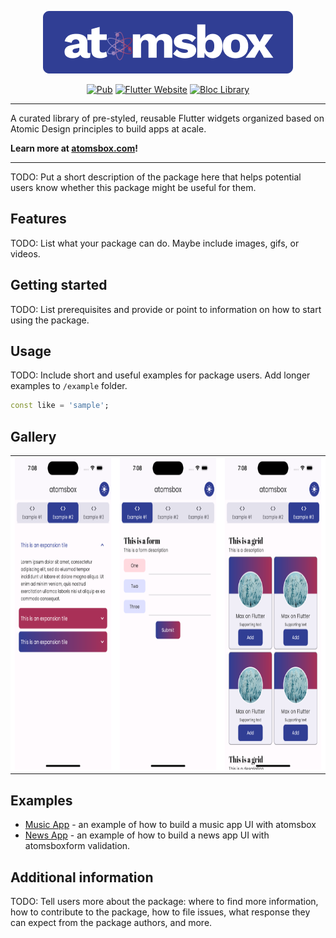 <!--
This README describes the package. If you publish this package to pub.dev,
this README's contents appear on the landing page for your package.

For information about how to write a good package README, see the guide for
[writing package pages](https://dart.dev/guides/libraries/writing-package-pages).

For general information about developing packages, see the Dart guide for
[creating packages](https://dart.dev/guides/libraries/create-library-packages)
and the Flutter guide for
[developing packages and plugins](https://flutter.dev/developing-packages).
-->

<p align="right">


<p align="center">
<img src="https://raw.githubusercontent.com/maxonflutter/atomsbox/main/packages/atomsbox/screenshots/atomsbox.png?token=GHSAT0AAAAAABVFB3LITLEONBOCSCP5AHJGZBSXIFQ" height="100" alt="Flutter atomsbox Package" />
</p>

<p align="center">
<a href="https://pub.dev/packages/flutter_bloc"><img src="https://img.shields.io/pub/v/flutter_bloc.svg" alt="Pub"></a>
<a href="https://flutter.dev/docs/development/data-and-backend/state-mgmt/options#bloc--rx"><img src="https://img.shields.io/badge/flutter-website-deepskyblue.svg" alt="Flutter Website"></a>
<a href="https://github.com/felangel/bloc"><img src="https://tinyurl.com/bloc-library" alt="Bloc Library"></a>
</p>

---


A curated library of pre-styled, reusable Flutter widgets organized based on Atomic Design principles to build apps at acale.

**Learn more at [atomsbox.com](https://atomsbox.com)!**


---

TODO: Put a short description of the package here that helps potential users
know whether this package might be useful for them.

## Features

TODO: List what your package can do. Maybe include images, gifs, or videos.

## Getting started

TODO: List prerequisites and provide or point to information on how to
start using the package.

## Usage

TODO: Include short and useful examples for package users. Add longer examples
to `/example` folder.

```dart
const like = 'sample';
```

## Gallery 

<table>
    <tbody>
        <tr>
            <td align="center" style="background-color: white">
                <a href="https://verygood.ventures">
                <img src="https://raw.githubusercontent.com/maxonflutter/atomsbox/main/packages/atomsbox/screenshots/app_extension_tile_example_light.png?token=GHSAT0AAAAAABVFB3LJRIPZ5BMVTZ4TFXOSZBSXOXQ" height="500" alt="atomsbox pre-styled extension tile"/>
                </a>
            </td>           
            <td align="center" style="background-color: white">
                <a href="https://verygood.ventures">
                <img src="https://raw.githubusercontent.com/maxonflutter/atomsbox/main/packages/atomsbox/screenshots/app_form_example_light.png?token=GHSAT0AAAAAABVFB3LJ4UXL64B3RSHLOWNWZBSXO2A" height="500" alt="atomsbox pre-styled form" />
                </a>
            </td>
            <td align="center" style="background-color: white">
                <a href="https://verygood.ventures">
<img src="https://raw.githubusercontent.com/maxonflutter/atomsbox/main/packages/atomsbox/screenshots/app_grid_example_light.png?token=GHSAT0AAAAAABVFB3LJV7P22UN7OGEDKVL4ZBSXO3Q" height="500" alt="atomsbox pre-styled grid" />
                </a>
            </td>
        </tr>
    </tbody>
</table>




## Examples
- [Music App](https://bloclibrary.dev/#/fluttercountertutorial) - an example of how to build a music app UI with atomsbox
- [News App](https://github.com/felangel/bloc/tree/master/examples/flutter_form_validation) - an example of how to build a news app UI with atomsboxform validation.

## Additional information

TODO: Tell users more about the package: where to find more information, how to
contribute to the package, how to file issues, what response they can expect
from the package authors, and more.

